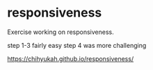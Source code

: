 # responsiveness

Exercise working on responsiveness.

step 1-3 fairly easy
step 4 was more challenging

https://chihyukah.github.io/responsiveness/
